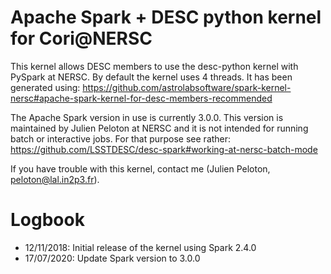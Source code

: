# Apache Spark + DESC python kernel for Cori@NERSC

This kernel allows DESC members to use the desc-python kernel with PySpark at NERSC.
By default the kernel uses 4 threads. It has been generated using:
https://github.com/astrolabsoftware/spark-kernel-nersc#apache-spark-kernel-for-desc-members-recommended

The Apache Spark version in use is currently 3.0.0. This version is maintained by Julien Peloton at NERSC and it is not intended for running batch or interactive jobs. For that purpose see rather:
https://github.com/LSSTDESC/desc-spark#working-at-nersc-batch-mode

If you have trouble with this kernel, contact me (Julien Peloton, peloton@lal.in2p3.fr).

# Logbook

- 12/11/2018: Initial release of the kernel using Spark 2.4.0
- 17/07/2020: Update Spark version to 3.0.0

